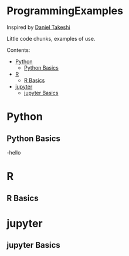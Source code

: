 # ProgrammingExamples
Inspired by [Daniel Takeshi][1]

Little code chunks, examples of use.

Contents:

- [Python](#python)
  * [Python Basics](#python-basics)
- [R](#r)
  * [R Basics](#r-basics)
- [jupyter](#jupyter)
  * [jupyter Basics](#jupyter-basics)



# Python

## Python Basics
-hello
# R

## R Basics

# jupyter

## jupyter Basics

[1]:https://github.com/DanielTakeshi
[1]:https://github.com/DanielTakeshi
